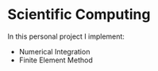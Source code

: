 # Scientific Computing

In this personal project I implement:
- Numerical Integration
- Finite Element Method
